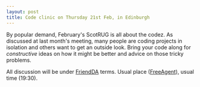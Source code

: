 ```yaml
---
layout: post
title: Code clinic on Thursday 21st Feb, in Edinburgh
---
```


By popular demand, February's ScotRUG is all about the codez. As discussed at last month's meeting, many people are coding projects in isolation and others want to get an outside look. Bring your code along for *constructive* ideas on how it might be better and advice on those tricky problems.

All discussion will be under [FriendDA](http://friendda.org) terms.  Usual place ([FreeAgent](http://www.freeagent.com/company/contact-us)), usual time (19:30).
